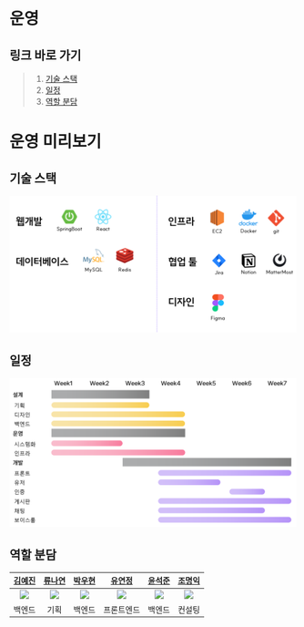 # 운영

## 링크 바로 가기

> 1. [기술 스택](tech_stack.md)
> 2. [일정](plan.md)
> 3. [역할 분담](roles.md)

# 운영 미리보기

## 기술 스택

![](images/operations01.png)

## 일정

![](images/practice35.png)

## 역할 분담

|                      [김예진](#김예진)                       |                      [류나연](#류나연)                       |                      [박우현](#박우현)                       |                      [유연정](#유연정)                       |                      [윤석준](#윤석준)                       |                      [조명익](#조명익)                       |
| :----------------------------------------------------------: | :----------------------------------------------------------: | :----------------------------------------------------------: | :----------------------------------------------------------: | :----------------------------------------------------------: | :----------------------------------------------------------: |
| [<img src="https://github.com/yejining.png" width="200"/>](https://github.com/yejining) | [<img src="https://github.com/ryunayeon.png" width="200"/>](https://github.com/ryunayeon) | [<img src="https://github.com/138901146.png" width="200"/>](https://github.com/138901146) | [<img src="https://github.com/yeonuy.png" width="200"/>](https://github.com/yeonuy) | [<img src="https://github.com/sjyoon55.png" width="200"/>](https://github.com/sjyoon55) | [<img src="https://github.com/ikjo93.png" width="200"/>](https://github.com/ikjo93) |
|                            백엔드                            |                             기획                             |                            백엔드                            |                          프론트엔드                          |                            백엔드                            |                            컨설팅                            |

